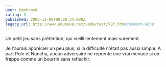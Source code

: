 ```yaml
---
user: Hankroyd
rating: 3
published: 2006-11-08T00:00:34.000Z
legacy_url: http://www.emunova.net/veda/test/787.htm#comment-6659
---
```

Un petit jeu sans prétention, qui vieilli lentement mais surement.

Je l'aurais apprécier un peu plus, si la difficulté n'était pas aussi simple: A part Pole et Nuncha, aucun adversaire ne reprente une vrai menace si on frappe comme un bourrin sans reflechir.